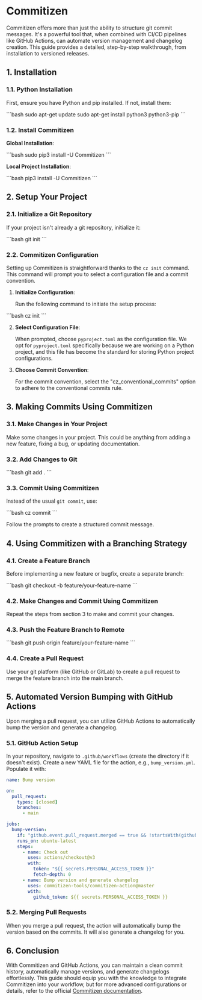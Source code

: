 # Commitizen

Commitizen offers more than just the ability to structure git commit messages. It's a powerful tool that, when combined with CI/CD pipelines like GitHub Actions, can automate version management and changelog creation. This guide provides a detailed, step-by-step walkthrough, from installation to versioned releases.

## 1. Installation

### 1.1. Python Installation

First, ensure you have Python and pip installed. If not, install them:

\```bash
sudo apt-get update
sudo apt-get install python3 python3-pip
\```

### 1.2. Install Commitizen

**Global Installation**:

\```bash
sudo pip3 install -U Commitizen
\```

**Local Project Installation**:

\```bash
pip3 install -U Commitizen
\```

## 2. Setup Your Project

### 2.1. Initialize a Git Repository

If your project isn't already a git repository, initialize it:

\```bash
git init
\```

### 2.2. Commitizen Configuration

Setting up Commitizen is straightforward thanks to the `cz init` command. This command will prompt you to select a configuration file and a commit convention.

1. **Initialize Configuration**:
   
   Run the following command to initiate the setup process:

\```bash
cz init
\```

2. **Select Configuration File**: 
   
   When prompted, choose `pyproject.toml` as the configuration file. We opt for `pyproject.toml` specifically because we are working on a Python project, and this file has become the standard for storing Python project configurations.

3. **Choose Commit Convention**:
   
   For the commit convention, select the "cz_conventional_commits" option to adhere to the conventional commits rule.

## 3. Making Commits Using Commitizen

### 3.1. Make Changes in Your Project

Make some changes in your project. This could be anything from adding a new feature, fixing a bug, or updating documentation.

### 3.2. Add Changes to Git

\```bash
git add .
\```

### 3.3. Commit Using Commitizen

Instead of the usual `git commit`, use:

\```bash
cz commit
\```

Follow the prompts to create a structured commit message.

## 4. Using Commitizen with a Branching Strategy

### 4.1. Create a Feature Branch

Before implementing a new feature or bugfix, create a separate branch:

\```bash
git checkout -b feature/your-feature-name
\```

### 4.2. Make Changes and Commit Using Commitizen

Repeat the steps from section 3 to make and commit your changes.

### 4.3. Push the Feature Branch to Remote

\```bash
git push origin feature/your-feature-name
\```

### 4.4. Create a Pull Request

Use your git platform (like GitHub or GitLab) to create a pull request to merge the feature branch into the main branch.

## 5. Automated Version Bumping with GitHub Actions

Upon merging a pull request, you can utilize GitHub Actions to automatically bump the version and generate a changelog.

### 5.1. GitHub Action Setup

In your repository, navigate to `.github/workflows` (create the directory if it doesn't exist). Create a new YAML file for the action, e.g., `bump_version.yml`. Populate it with:

```yaml
name: Bump version

on:
  pull_request:
    types: [closed]
    branches:
      - main

jobs:
  bump-version:
    if: "github.event.pull_request.merged == true && !startsWith(github.event.pull_request.title, 'bump:')"
    runs_on: ubuntu-latest
    steps:
      - name: Check out
        uses: actions/checkout@v3
        with:
          token: "${{ secrets.PERSONAL_ACCESS_TOKEN }}"
          fetch-depth: 0
      - name: Bump version and generate changelog
        uses: commitizen-tools/commitizen-action@master
        with:
          github_token: ${{ secrets.PERSONAL_ACCESS_TOKEN }}
```

### 5.2. Merging Pull Requests

When you merge a pull request, the action will automatically bump the version based on the commits. It will also generate a changelog for you.

## 6. Conclusion

With Commitizen and GitHub Actions, you can maintain a clean commit history, automatically manage versions, and generate changelogs effortlessly. This guide should equip you with the knowledge to integrate Commitizen into your workflow, but for more advanced configurations or details, refer to the official [Commitizen documentation](https://commitizen-tools.github.io/commitizen/).
